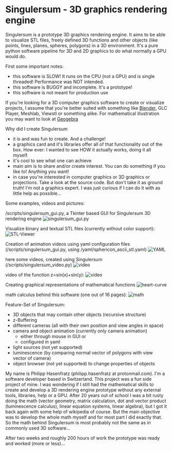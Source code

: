 # Singulersum - 3D graphics rendering engine

Singulersum is a prototype 3D graphics rendering engine. It aims to be able to visualize STL files, freely defined 3D functions and other objects (like points, lines, planes, spheres, polygons) in a 3D environment. It's a pure python software pipeline for 3D and 2D graphics to do what normally a GPU would do.

First some important notes:
 * this software is SLOW! It runs on the CPU (not a GPU) and is single threaded! Performance was NOT intended.
 * this software is BUGGY and incomplete. It's a prototype!
 * this software is not meant for production use

If you're looking for a 3D computer graphics software to create or visualize projects, I assume that you're better suited with something like [Blender](https://www.blender.org/), GLC Player, Meshlab, Viewstl or something alike. For mathematical illustration you may want to look at [Geogebra](https://www.geogebra.org/)

Why did I create Singulersum
 * it is and was fun to create. And a challenge!
 * a graphics card and it's libraries offer all of that functionality out of the box. How ever: I wanted to see HOW it actually works, doing it all myself.
 * it's cool to see what one can achieve
 * main aim is to share and/or create interest. You can do something if you like to! Anything you want!
 * in case you're interested in computer graphics or 3D graphics or projections. Take a look at the source code. But don't take it as ground truth! I'm not a graphics expert. I was just curious if I can do it with as little help as possible...

Some examples, videos and pictures:

/scripts/singulersum_gui.py, a Tkinter based GUI for Singulersum 3D rendering engine
![singulersum_gui.py](/docs/singulersum_gui.png)

Visualize binary and textual STL files (currently without color support):
![STL-Viewer](/docs/falcon.png)

Creation of animation videos using yaml configuration files (/scripts/singulersum_gui.py, using /yaml/sphericon_ascii_stl.yaml)
![YAML](/docs/yaml.png)

here some videos, created using Singulersum (/scripts/singulersum_video.py)
![video](https://www.youtube.com/watch?v=CSX7vUux068)

video of the function z=sin(x)+sin(y):
![video](https://www.youtube.com/watch?v=QPDUIITXlK4)

Creating graphical representations of mathematical functions
![heart-curve](/docs/heart.png)

math calculus behind this software (one out of 16 pages):
![math](/docs/original_note_example.jpg)

Feature-Set of Singulersum:
 * 3D objects that may contain other objects (recursive structure)
 * z-Buffering
 * different cameras (all with their own position and view angles in space)
 * camera and object animation (currently only camera animation)
   * either through mouse in GUI or
   * configured in yaml
 * light sources (not yet supported)
 * luminescence (by comparing normal vector of polygons with view vector of camera)
 * object browser (not yet supported) to change properties of objects

My name is Philipp Hasenfratz (philipp.hasenfratz at protonmail.com). I'm a software developer based in Switzerland. This project was a fun side project of mine. I was wondering if I still had the mathematical skills to create and develop a 3D rendering engine prototype without any external tools, libraries, help or a GPU.
After 20 years out of school I was a bit rusty doing the math (vector geometry, matrix calculation, dot and vector product (luminescence calculus), linear equation systems, linear algebra), but I got it back again with some help of wikipedia of course. But the main objective was to develop the whole math myself and for most part I did exactly that. So the math behind Singulersum is most probably not the same as in commonly used 3D software...

After two weeks and roughly 200 hours of work the prototype was ready and worked (more or less)...
